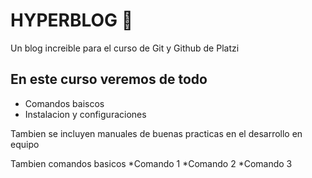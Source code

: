 # HYPERBLOG 💚
Un blog increible para el curso de Git y Github de Platzi 


## En este curso veremos de todo
* Comandos baiscos
* Instalacion y configuraciones

Tambien se incluyen manuales de buenas practicas en el desarrollo en equipo

Tambien comandos basicos
*Comando 1
*Comando 2
*Comando 3